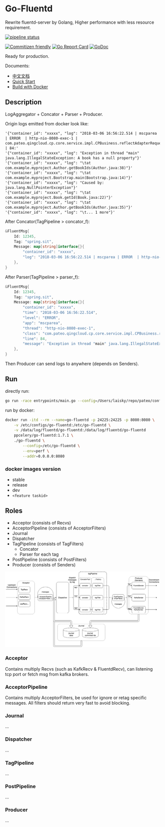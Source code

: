 # Go-Fluentd

Rewrite fluentd-server by Golang, Higher performance with less resource requirement.

[![pipeline status](http://gitlab.pateo.com.cn:10080/PaaS/go-fluentd/badges/master/pipeline.svg)](http://gitlab.pateo.com.cn:10080/PaaS/go-fluentd/commits/master)

[![Commitizen friendly](https://img.shields.io/badge/commitizen-friendly-brightgreen.svg)](http://commitizen.github.io/cz-cli/)
[![Go Report Card](https://goreportcard.com/badge/github.com/Laisky/go-fluentd)](https://goreportcard.com/report/github.com/Laisky/go-fluentd)
[![GoDoc](https://godoc.org/github.com/Laisky/go-fluentd?status.svg)](https://godoc.org/github.com/Laisky/go-fluentd)

Ready for production.


Documents:

- [中文文档](docs/README_cn.md)
- [Quick Start](docs/quickstart.md)
- [Build with Docker](.docker)


## Description

LogAggregator + Concator + Parser + Producer.

Origin logs emitted from docker look like:

```
'{"container_id": "xxxxx", "log": "2018-03-06 16:56:22.514 | mscparea | ERROR  | http-nio-8080-exec-1 | com.pateo.qingcloud.cp.core.service.impl.CPBusiness.reflectAdapterRequest | 84:'
'{"container_id": "xxxxx", "log": "Exception in thread "main" java.lang.IllegalStateException: A book has a null property"}'
'{"container_id": "xxxxx", "log": "\tat com.example.myproject.Author.getBookIds(Author.java:38)"}'
'{"container_id": "xxxxx", "log": "\tat com.example.myproject.Bootstrap.main(Bootstrap.java:14)"}'
'{"container_id": "xxxxx", "log": "Caused by: java.lang.NullPointerException"}'
'{"container_id": "xxxxx", "log": "\tat com.example.myproject.Book.getId(Book.java:22)"}'
'{"container_id": "xxxxx", "log": "\tat com.example.myproject.Author.getBookIds(Author.java:35)"}'
'{"container_id": "xxxxx", "log": "\t... 1 more"}'
```

After Concator(TagPipeline > concator_f):

```go
&FluentMsg{
    Id: 12345,
    Tag: "spring.sit",
    Message: map[string]interface{}{
        "container_id": "xxxxx",
        "log": "2018-03-06 16:56:22.514 | mscparea | ERROR  | http-nio-8080-exec-1 | com.pateo.qingcloud.cp.core.service.impl.CPBusiness.reflectAdapterRequest | 84: Exception in thread "main" java.lang.IllegalStateException: A book has a null property\n\tat com.example.myproject.Author.getBookIds(Author.java:38)\n\tat com.example.myproject.Bootstrap.main(Bootstrap.java:14)\nCaused by: java.lang.NullPointerException\n\tat com.example.myproject.Book.getId(Book.java:22)\n\tat com.example.myproject.Author.getBookIds(Author.java:35)\n\t... 1 more",
    },
}
```

After Parser(TagPipeline > parser_f):

```go
&FluentMsg{
    Id: 12345,
    Tag: "spring.sit",
    Message: map[string]interface{}{
        "container_id": "xxxxx",
        "time": "2018-03-06 16:56:22.514",
        "level": "ERROR",
        "app": "mscparea",
        "thread": "http-nio-8080-exec-1",
        "class": "com.pateo.qingcloud.cp.core.service.impl.CPBusiness.reflectAdapterRequest",
        "line": 84,
        "message": "Exception in thread "main" java.lang.IllegalStateException: A book has a null property\n\tat com.example.myproject.Author.getBookIds(Author.java:38)\n\tat com.example.myproject.Bootstrap.main(Bootstrap.java:14)\nCaused by: java.lang.NullPointerException\n\tat com.example.myproject.Book.getId(Book.java:22)\n\tat com.example.myproject.Author.getBookIds(Author.java:35)\n\t... 1 more",
    },
}
```

Then Producer can send logs to anywhere (depends on Senders).



## Run

directly run:

```sh
go run -race entrypoints/main.go --config=/Users/laisky/repo/pateo/configs/go-fluentd/localtest --env=sit --log-level=debug
```

run by docker:

```sh
docker run -itd --rm --name=go-fluentd -p 24225:24225 -p 8080:8080 \
    -v /etc/configs/go-fluentd:/etc/go-fluentd \
    -v /data/log/fluentd/go-fluentd:/data/log/fluentd/go-fluentd
    ppcelery/go-fluentd:1.7.1 \
    ./go-fluentd \
        --config=/etc/go-fluentd \
        --env=perf \
        --addr=0.0.0.0:8080
```


### docker images version

- stable
- release
- dev
- `<feature taskid>`


## Roles

- Acceptor (consists of Recvs)
- AcceptorPipeline (consists of AcceptorFilters)
- Journal
- Dispatcher
- TagPipeline (consists of TagFilters)
    - Concator
    - Parser for each tag
- PostPipeline (consists of PostFilters)
- Producer (consists of Senders)


![architecture](docs/architecture.jpg)


### Acceptor

Contains multiply Recvs (such as KafkRecv & FluentdRecv),
can listening tcp port or fetch msg from kafka brokers.


### AcceptorPipeline

Contains multiply AcceptorFilters, be used for ignore or retag specific messages.
All filters should return very fast to avoid blocking.


### Journal

...


### Dispatcher

...


### TagPipeline

...


### PostPipeline

...


### Producer

...


